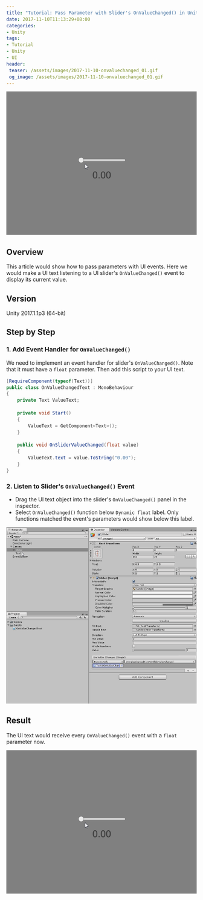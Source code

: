 ```yaml
---
title: "Tutorial: Pass Parameter with Slider's OnValueChanged() in Unity"
date: 2017-11-10T11:13:29+08:00
categories:
- Unity
tags:
- Tutorial
- Unity
- UI
header:
 teaser: /assets/images/2017-11-10-onvaluechanged_01.gif
 og_image: /assets/images/2017-11-10-onvaluechanged_01.gif
---
```


![](/assets/images/2017-11-10-onvaluechanged_01.gif)

## Overview

This article would show how to pass parameters with UI events. Here we would make a UI text listening to a UI slider's `OnValueChanged()` event to display its current value.

## Version

Unity 2017.1.1p3 (64-bit)

## Step by Step

### 1. Add Event Handler for `OnValueChanged()`

We need to implement an event handler for slider's `OnValueChanged()`. Note that it must have a `float` parameter. Then add this script to your UI text.

```C#
[RequireComponent(typeof(Text))]
public class OnValueChangedText : MonoBehaviour
{
    private Text ValueText;

    private void Start()
    {
        ValueText = GetComponent<Text>();
    }

    public void OnSliderValueChanged(float value)
    {
        ValueText.text = value.ToString("0.00");
    }
}
```

### 2. Listen to Slider's `OnValueChanged()` Event

- Drag the UI text object into the slider's `OnValueChanged()` panel in the inspector.
- Select `OnValueChanged()` function below `Dynamic float` label. Only functions matched the event's parameters would show below this label.

![](/assets/images/2017-11-10-onvaluechanged_02.gif)

## Result

The UI text would receive every `OnValueChanged()` event with a `float` parameter now.

![](/assets/images/2017-11-10-onvaluechanged_01.gif)